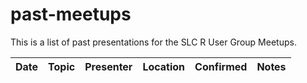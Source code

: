 # past-meetups
This is a list of past presentations for the SLC R User Group Meetups.

|Date|Topic|Presenter|Location|Confirmed|Notes|
|---|---|---|---|---|---|
